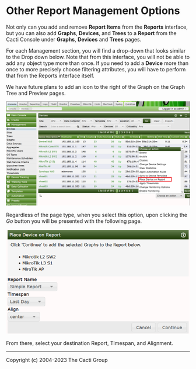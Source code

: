 # Other Report Management Options

Not only can you add and remove **Report Items** from the **Reports** interface,
but you can also add **Graphs**, **Devices**, and **Trees** to a **Report** from
the Cacti Console under **Graphs**, **Devices** and **Trees** pages.

For each Management section, you will find a drop-down that looks similar to the
Drop down below.  Note that from this interface, you will not be able to add any
object type more than once.  If you need to add a **Device** more than once to
more precisely choose filtering attributes, you will have to perform that from
the Reports interface itself.

We have future plans to add an icon to the right of the Graph on the Graph Tree and
Preview pages.

![Report Other Options Device Page](images/reports-other-options-device-page.png)

Regardless of the page type, when you select this option, upon clicking the *Go* button you will be presented with the following page.

![Report Other Options Add Menu](images/reports-other-options-device-add.png)

From there, select your destination Report, Timespan, and Alignment.

---
<copy>Copyright (c) 2004-2023 The Cacti Group</copy>
